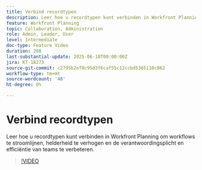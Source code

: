```yaml
---
title: Verbind recordtypen
description: Leer hoe u recordtypen kunt verbinden in Workfront Planning om workflows te stroomlijnen, helderheid te verhogen en de verantwoordingsplicht en efficiëntie van teams te verbeteren. ​
feature: Workfront Planning
topic: Collaboration, Administration
role: Admin, Leader, User
level: Intermediate
doc-type: Feature Video
duration: 288
last-substantial-update: 2025-06-10T00:00:00Z
jira: KT-18273
source-git-commit: c2795b2ef8c95d3f6caf55c12ccbd5365110c862
workflow-type: tm+mt
source-wordcount: '48'
ht-degree: 0%

---
```



# Verbind recordtypen

Leer hoe u recordtypen kunt verbinden in Workfront Planning om workflows te stroomlijnen, helderheid te verhogen en de verantwoordingsplicht en efficiëntie van teams te verbeteren. &#x200B;

>[!VIDEO](https://video.tv.adobe.com/v/3463804/?learn=on&enablevpops&captions=dut)

